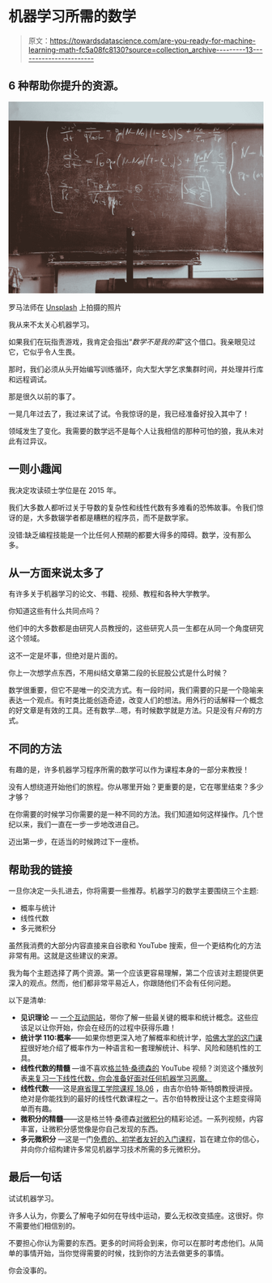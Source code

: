 # 机器学习所需的数学

> 原文：<https://towardsdatascience.com/are-you-ready-for-machine-learning-math-fc5a08fc8130?source=collection_archive---------13----------------------->

## 6 种帮助你提升的资源。

![](img/c3d713b34bbee18021f1ecda08f800c0.png)

罗马法师在 [Unsplash](https://unsplash.com?utm_source=medium&utm_medium=referral) 上拍摄的照片

我从来不太关心机器学习。

如果我们在玩指责游戏，我肯定会指出“*数学不是我的菜*”这个借口。我亲眼见过它，它似乎令人生畏。

那时，我们必须从头开始编写训练循环，向大型大学乞求集群时间，并处理并行库和远程调试。

那是很久以前的事了。

一晃几年过去了，我过来试了试。令我惊讶的是，我已经准备好投入其中了！

领域发生了变化。我需要的数学远不是每个人让我相信的那种可怕的狼，我从未对此有过异议。

## 一则小趣闻

我决定攻读硕士学位是在 2015 年。

我们大多数人都听过关于导数的复杂性和线性代数有多难看的恐怖故事。令我们惊讶的是，大多数辍学者都是糟糕的程序员，而不是数学家。

没错:缺乏编程技能是一个比任何人预期的都要大得多的障碍。数学，没有那么多。

## 从一方面来说太多了

有许多关于机器学习的论文、书籍、视频、教程和各种大学教学。

你知道这些有什么共同点吗？

他们中的大多数都是由研究人员教授的，这些研究人员一生都在从同一个角度研究这个领域。

这不一定是坏事，但绝对是片面的。

你上一次想学点东西，不用纠结文章第二段的长屁股公式是什么时候？

数学很重要，但它不是唯一的交流方式。有一段时间，我们需要的只是一个隐喻来表达一个观点。有时类比能创造奇迹，改变人们的想法。用外行的话解释一个概念的好文章是有效的工具。还有数学…嗯，有时候数学就是方法。只是没有*只有*的方式。

## 不同的方法

有趣的是，许多机器学习程序所需的数学可以作为课程本身的一部分来教授！

没有人想绕道开始他们的旅程。你从哪里开始？更重要的是，它在哪里结束？多少才够？

在你需要的时候学习你需要的是一种不同的方法。我们知道如何这样操作。几个世纪以来，我们一直在一步一步地改进自己。

迈出第一步，在适当的时候跨过下一座桥。

## 帮助我的链接

一旦你决定一头扎进去，你将需要一些推荐。机器学习的数学主要围绕三个主题:

*   概率与统计
*   线性代数
*   多元微积分

虽然我消费的大部分内容直接来自谷歌和 YouTube 搜索，但一个更结构化的方法非常有用。这就是这些建议的来源。

我为每个主题选择了两个资源。第一个应该更容易理解，第二个应该对主题提供更深入的观点。然而，他们都非常平易近人，你跟随他们不会有任何问题。

以下是清单:

*   **见识理论** — [一个互动网站](https://seeing-theory.brown.edu/)，带你了解一些最关键的概率和统计概念。这些应该足以让你开始，你会在经历的过程中获得乐趣！
*   **统计学 110:概率**——如果你想更深入地了解概率和统计学，[哈佛大学的这门课程](https://youtube.com/playlist?list=PL2SOU6wwxB0uwwH80KTQ6ht66KWxbzTIo)很好地介绍了概率作为一种语言和一套理解统计、科学、风险和随机性的工具。
*   **线性代数的精髓** —谁不喜欢[格兰特·桑德森的](https://www.youtube.com/channel/UCYO_jab_esuFRV4b17AJtAw) YouTube 视频？浏览这个播放列表[来复习一下线性代数，你会准备好面对任何机器学习恶魔。](https://youtube.com/playlist?list=PLZHQObOWTQDPD3MizzM2xVFitgF8hE_ab)
*   **线性代数**——这是[麻省理工学院课程 18.06](https://ocw.mit.edu/courses/mathematics/18-06-linear-algebra-spring-2010/) ，由吉尔伯特·斯特朗教授讲授。绝对是你能找到的最好的线性代数课程之一。吉尔伯特教授让这个主题变得简单而有趣。
*   **微积分的精髓**——这是格兰特·桑德森[对微积分](https://youtube.com/playlist?list=PLZHQObOWTQDMsr9K-rj53DwVRMYO3t5Yr)的精彩论述。一系列视频，内容丰富，让微积分感觉像是你自己发现的东西。
*   **多元微积分** —这是一门[免费的、初学者友好的入门课程](https://coursera.org/learn/multivariate-calculus-machine-learning)，旨在建立你的信心，并向你介绍构建许多常见机器学习技术所需的多元微积分。

## 最后一句话

试试机器学习。

许多人认为，你要么了解电子如何在导线中运动，要么无权改变插座。这很好。你不需要他们相信别的。

不要担心你认为需要的东西。更多的时间将会到来，你可以在那时考虑他们。从简单的事情开始，当你觉得需要的时候，找到你的方法去做更多的事情。

你会没事的。